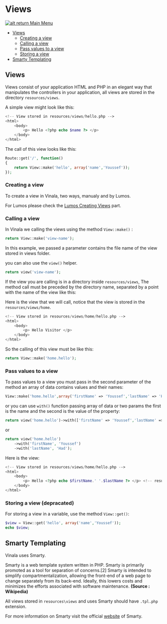 # Views

[![alt return](https://gitlab.com/lighty/Art/raw/master/Resources/signs.png) Main Menu](https://gitlab.com/lighty/Docs/tree/3.3/#index)

- [Views](#views)
	- [Creating a view](#calling-a-view)
	- [Calling a view](#calling-a-view)
	- [Pass values to a view](#pass-values-to-a-view)
	- [Storing a view](#storing-a-view)
- [Smarty Templating](#smarty-templating)

## Views

Views consist of your application HTML and PHP in an elegant way that manipulates the controllers in your application, all views are stored in the directory `resources/views`.

A simple view might look like this:

```php
<!-- View stored in resources/views/hello.php -->
<html>
	<body>
		<p> Hello <?php echo $name ?> </p>
	</body>
</html>
```

The call of this view looks like this:

```php
Route::get('/', function()
{
	return View::make('hello', array('name','Youssef'));
});
```

### Creating a view

To create a view in Vinala, two ways, manualy and by Lumos.

For Lumos please check the [Lumos Creating Views]() part.
### Calling a view

In Vinala we calling the views using the method `View::make()` :

```php
return View::make('view-name');
```

In this example, we passed a parameter contains the file name of the view stored in views folder.

you can also use the `view()` helper.

```php
return view('view-name');
```

If the view you are calling is in a directory inside `resources/views`, The method call must be preceded by the directory name, separated by a point with the name of the view like this:

Here is the view that we will call, notice that the view is stored in the `resources/views/home`.

```php
<!-- View stored in resources/views/home/hello.php -->
<html>
	<body>
		<p> Hello Visitor </p>
	</body>
</html>
```

So the calling of this view must be like this:

```php
return View::make('home.hello');
```

### Pass values to a view

To pass values to a view you must pass in the second parameter of the method an array of data contains values and their names:

```php
View::make('home.hello',array('firstName' => 'Youssef','lastName' => 'Had'));
```

or you can use `with()` function passing array of data or two params the first is the name and the second is the value of the property:

```php
return view('home.hello')->with(['firstName' => 'Youssef','lastName' => 'Had']);
```
or 
```php
return view('home.hello')
	->with('firstName', 'Youssef')
	->with('lastName', 'Had');
```

Here is the view:

```php
<!-- View stored in resources/views/home/hello.php -->
<html>
	<body>
		<p> Hello <?php echo $firstName.' '.$lastName ?> </p> <!-- result : Hello Youssef Had -->
	</body>
</html>
```

### Storing a view (depracated)

For storing a view in a variable, use the method `View::get()`:

```php
$view = View::get('hello', array('name','Youssef'));
echo $view;
```

## Smarty Templating

Vinala uses Smarty.

Smarty is a web template system written in PHP. Smarty is primarily promoted as a tool for separation of concerns.[2] Smarty is intended to simplify compartmentalization, allowing the front-end of a web page to change separately from its back-end. Ideally, this lowers costs and minimizes the efforts associated with software maintenance. **(Source : Wikipedia)**

All views stored in `resources\views` and uses Smarty should have `.tpl.php` extension.

For more information on Smarty visit the official [website](http://www.smarty.net/) of Smarty.
